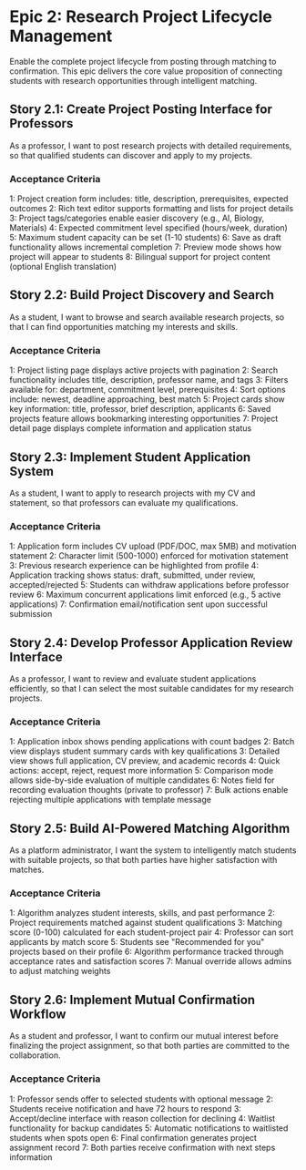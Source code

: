 # Epic 2: Research Project Lifecycle Management

Enable the complete project lifecycle from posting through matching to confirmation. This epic delivers the core value proposition of connecting students with research opportunities through intelligent matching.

## Story 2.1: Create Project Posting Interface for Professors

As a professor,
I want to post research projects with detailed requirements,
so that qualified students can discover and apply to my projects.

### Acceptance Criteria
1: Project creation form includes: title, description, prerequisites, expected outcomes
2: Rich text editor supports formatting and lists for project details
3: Project tags/categories enable easier discovery (e.g., AI, Biology, Materials)
4: Expected commitment level specified (hours/week, duration)
5: Maximum student capacity can be set (1-10 students)
6: Save as draft functionality allows incremental completion
7: Preview mode shows how project will appear to students
8: Bilingual support for project content (optional English translation)

## Story 2.2: Build Project Discovery and Search

As a student,
I want to browse and search available research projects,
so that I can find opportunities matching my interests and skills.

### Acceptance Criteria
1: Project listing page displays active projects with pagination
2: Search functionality includes title, description, professor name, and tags
3: Filters available for: department, commitment level, prerequisites
4: Sort options include: newest, deadline approaching, best match
5: Project cards show key information: title, professor, brief description, applicants
6: Saved projects feature allows bookmarking interesting opportunities
7: Project detail page displays complete information and application status

## Story 2.3: Implement Student Application System

As a student,
I want to apply to research projects with my CV and statement,
so that professors can evaluate my qualifications.

### Acceptance Criteria
1: Application form includes CV upload (PDF/DOC, max 5MB) and motivation statement
2: Character limit (500-1000) enforced for motivation statement
3: Previous research experience can be highlighted from profile
4: Application tracking shows status: draft, submitted, under review, accepted/rejected
5: Students can withdraw applications before professor review
6: Maximum concurrent applications limit enforced (e.g., 5 active applications)
7: Confirmation email/notification sent upon successful submission

## Story 2.4: Develop Professor Application Review Interface

As a professor,
I want to review and evaluate student applications efficiently,
so that I can select the most suitable candidates for my research projects.

### Acceptance Criteria
1: Application inbox shows pending applications with count badges
2: Batch view displays student summary cards with key qualifications
3: Detailed view shows full application, CV preview, and academic records
4: Quick actions: accept, reject, request more information
5: Comparison mode allows side-by-side evaluation of multiple candidates
6: Notes field for recording evaluation thoughts (private to professor)
7: Bulk actions enable rejecting multiple applications with template message

## Story 2.5: Build AI-Powered Matching Algorithm

As a platform administrator,
I want the system to intelligently match students with suitable projects,
so that both parties have higher satisfaction with matches.

### Acceptance Criteria
1: Algorithm analyzes student interests, skills, and past performance
2: Project requirements matched against student qualifications
3: Matching score (0-100) calculated for each student-project pair
4: Professor can sort applicants by match score
5: Students see "Recommended for you" projects based on their profile
6: Algorithm performance tracked through acceptance rates and satisfaction scores
7: Manual override allows admins to adjust matching weights

## Story 2.6: Implement Mutual Confirmation Workflow

As a student and professor,
I want to confirm our mutual interest before finalizing the project assignment,
so that both parties are committed to the collaboration.

### Acceptance Criteria
1: Professor sends offer to selected students with optional message
2: Students receive notification and have 72 hours to respond
3: Accept/decline interface with reason collection for declining
4: Waitlist functionality for backup candidates
5: Automatic notifications to waitlisted students when spots open
6: Final confirmation generates project assignment record
7: Both parties receive confirmation with next steps information
